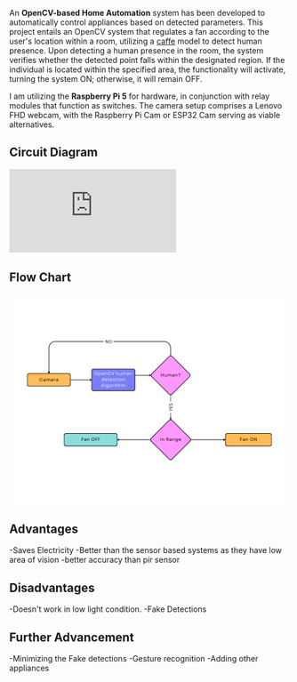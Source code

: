 An **OpenCV-based Home Automation** system has been developed to automatically control appliances based on detected parameters. This project entails an OpenCV system that regulates a fan according to the user's location within a room, utilizing a [caffe](https://github.com/BVLC/caffe) model to detect human presence.
Upon detecting a human presence in the room, the system verifies whether the detected point falls within the designated region. If the individual is located within the specified area, the functionality will activate, turning the system ON; otherwise, it will remain OFF.

I am utilizing the **Raspberry Pi 5** for hardware, in conjunction with relay modules that function as switches. The camera setup comprises a Lenovo FHD webcam, with the Raspberry Pi Cam or ESP32 Cam serving as viable alternatives.

## Circuit Diagram
![ckt diagram](https://github.com/aman-kumar3032002/HomeAuto/blob/main/HomeAuto_ckt_diag.pdf)

## Flow Chart 
![Flow chart](https://github.com/aman-kumar3032002/HomeAuto/blob/main/flow_chart.png)

## Advantages
-Saves Electricity
-Better than the sensor based systems as they have low area of vision
-better accuracy than pir sensor

## Disadvantages
-Doesn't work in low light condition.
-Fake Detections

## Further Advancement
-Minimizing the Fake detections
-Gesture recognition
-Adding other appliances
